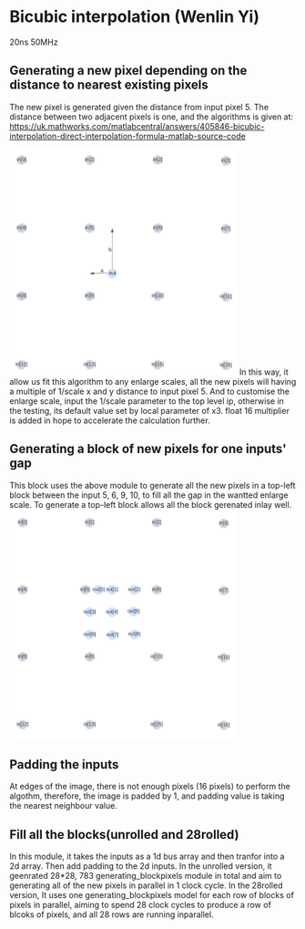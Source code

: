 # Bicubic interpolation (Wenlin Yi)
20ns 50MHz

## Generating a new pixel depending on the distance to nearest existing pixels

The new pixel is generated given the distance from input pixel 5. The distance between two adjacent pixels is one, and the algorithms is given at: https://uk.mathworks.com/matlabcentral/answers/405846-bicubic-interpolation-direct-interpolation-formula-matlab-source-code

<img src="generating_new_pixel.png" alt="generating_new_pixel" width="400"/>
In this way, it allow us fit this algorithm to any enlarge scales, all the new pixels will having a multiple of 1/scale x and y distance to input pixel 5. And to customise the enlarge scale, input the 1/scale parameter to the top level ip, otherwise in the testing, its default value set by local parameter of x3. float 16 multiplier is added in hope to accelerate the calculation further.

## Generating a block of new pixels for one inputs' gap

This block uses the above module to generate all the new pixels in a top-left block between the input 5, 6, 9, 10, to fill all the gap in the wantted enlarge scale. To generate a top-left block allows all the block gerenated inlay well.
<img src="generating_block.png" alt="generating_block" width="400"/>

## Padding the inputs

At edges of the image, there is not enough pixels (16 pixels) to perform the algothm, therefore, the image is padded by 1, and padding value is taking the nearest neighbour value.

## Fill all the blocks(unrolled and 28rolled)

In this module, it takes the inputs as a 1d bus array and then tranfor into a 2d array. Then add padding to the 2d inputs. In the unrolled version, it geenrated 28*28, 783 generating_blockpixels module in total and aim to generating all of the new pixels in parallel in 1 clock cycle. In the 28rolled version, It uses one generating_blockpixels model for each row of blocks of pixels in parallel, aiming to spend 28 clock cycles to produce a row of blcoks of pixels, and all 28 rows are running inparallel.
